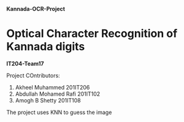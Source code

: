 **Kannada-OCR-Project**  
# Optical Character Recognition of Kannada digits

__IT204-Team17__

Project COntributors:
1. Akheel Muhammed 201IT206
2. Abdullah Mohamed Rafi 201IT102
3. Amogh B Shetty 201IT108

The project uses KNN to guess the image
